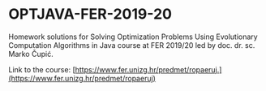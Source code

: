 # OPTJAVA-FER-2019-20
Homework solutions for Solving Optimization Problems Using Evolutionary Computation Algorithms in Java course at FER 2019/20 led by doc. dr. sc. Marko Čupić.

Link to the course: [https://www.fer.unizg.hr/predmet/ropaeruj.](https://www.fer.unizg.hr/predmet/ropaeruj)
